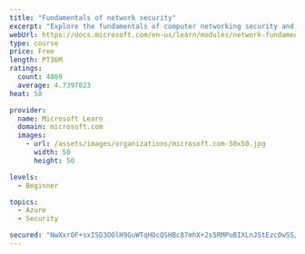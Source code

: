 ```yaml
---
title: "Fundamentals of network security"
excerpt: "Explore the fundamentals of computer networking security and monitoring."
webUrl: https://docs.microsoft.com/en-us/learn/modules/network-fundamentals-2/
type: course
price: Free
length: PT36M
ratings:
  count: 4869
  average: 4.7397823
heat: 58

provider:
  name: Microsoft Learn
  domain: microsoft.com
  images:
    - url: /assets/images/organizations/microsoft.com-50x50.jpg
      width: 50
      height: 50

levels:
  - Beginner

topics:
  - Azure
  - Security

secured: "NwXxr0F+sxISD3OOlH9GuWTqHOcQSHBc87mhX+2s5RMPuBIXLnJStEzc0wSS/gGVAFxoXDMQ9GCBH64u3B+IC+a19KP800RszHCEI5yuaSbgL1sImpMpsTyRigcNcE7Wf55Ap+/HAomxgZvxDjOCUCBGWAJl2zKOLACtmmBu9OuJ8s+nRp5BVjdBxOP7HvCvx424PqN+yuaNbnTXd17n2hplI6N4BAcPCr2D4La4EKstx3Ci1PYcDvb8vNovNgq2A1dMyOteqWKmEjN3a2z3JxKulde4b+htDTfWQqlp2VMkh7Wd6gK3GPXygnFXqi2MXYjF/hfnAckaN98XDcytD9Sle7rCnxWmGneptdFtu1Y48GSvgJWyxf+ppL0K9QVxCZIRyv8zYoaavscbWD1UjCf8UPXo5nqqnh5XfAQVa2w=;+2JIfdMCrxAVQReow2pWqA=="
---
```


